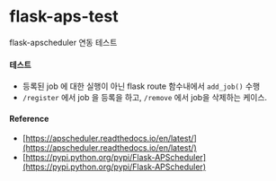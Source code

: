 flask-aps-test
===================

flask-apscheduler 연동 테스트 

#### 테스트 ####
- 등록된 job 에 대한 실행이 아닌 flask route 함수내에서 `add_job()` 수행 
- `/register` 에서 job 을 등록을 하고, `/remove` 에서 job을 삭제하는 케이스.
 
#### Reference ####
- [https://apscheduler.readthedocs.io/en/latest/](https://apscheduler.readthedocs.io/en/latest/)
- [https://pypi.python.org/pypi/Flask-APScheduler](https://pypi.python.org/pypi/Flask-APScheduler)
 
